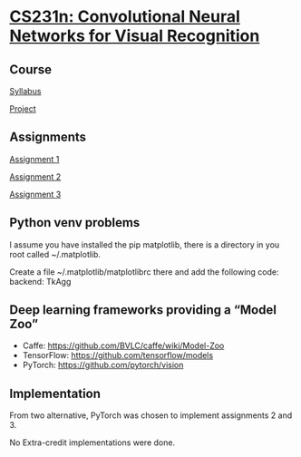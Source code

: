 
# [CS231n: Convolutional Neural Networks for Visual Recognition](http://cs231n.stanford.edu/)

## Course

[Syllabus](http://cs231n.stanford.edu/syllabus.html)

[Project](http://cs231n.stanford.edu/project.html)

## Assignments

[Assignment 1](http://cs231n.github.io/assignments2017/assignment1/)

[Assignment 2](http://cs231n.github.io/assignments2017/assignment2/)

[Assignment 3](http://cs231n.github.io/assignments2017/assignment3/)

## Python venv problems

I assume you have installed the pip matplotlib, there is a directory in you root called ~/.matplotlib.

Create a file ~/.matplotlib/matplotlibrc there and add the following code: backend: TkAgg

## Deep learning frameworks providing a “Model Zoo”

+ Caffe: https://github.com/BVLC/caffe/wiki/Model-Zoo
+ TensorFlow: https://github.com/tensorflow/models
+ PyTorch: https://github.com/pytorch/vision

## Implementation

From two alternative, PyTorch was chosen to implement assignments 2 and 3.

No Extra-credit implementations were done.
